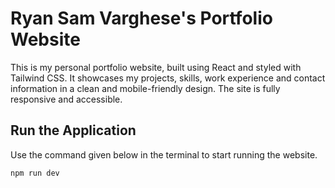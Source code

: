 # Ryan Sam Varghese's Portfolio Website

This is my personal portfolio website, built using React and styled with Tailwind CSS. It showcases my projects, skills, work experience and contact information in a clean and mobile-friendly design. The site is fully responsive and accessible.

## Run the Application

Use the command given below in the terminal to start running the website.

```
npm run dev
```